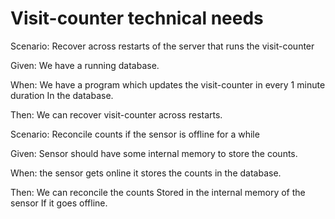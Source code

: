 # Visit-counter technical needs

Scenario: Recover across restarts of the server
that runs the visit-counter

  Given: We have a running database.
  
  When: We have a program which updates
  the visit-counter in every 1 minute duration
  In the database.
  
  Then: We can recover visit-counter across restarts.

Scenario: Reconcile counts if the sensor is offline for a while

  Given: Sensor should have some internal memory to store the counts.
  
  When: the sensor gets online it stores the counts in the database.
  
  Then: We can reconcile the counts
  Stored in the internal memory of the sensor
  If it goes offline.
